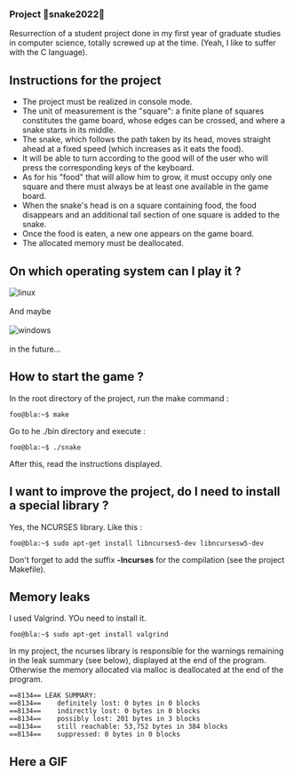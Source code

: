 ### Project 🐍**snake2022**🐍

Resurrection of a student project done in my first year of graduate studies in computer science, totally screwed up at the time.
(Yeah, I like to suffer with the C language).

## Instructions for the project
- The project must be realized in console mode.
- The unit of measurement is the "square": a finite plane of squares constitutes the game board, whose edges can be crossed, and where a snake starts in its middle.
- The snake, which follows the path taken by its head, moves straight ahead at a fixed speed (which increases as it eats the food).
- It will be able to turn according to the good will of the user who will press the corresponding keys of the keyboard.
- As for his "food" that will allow him to grow, it must occupy only one square and there must always be at least one available in the game board.
- When the snake's head is on a square containing food, the food disappears and an additional tail section of one square is added to the snake.
- Once the food is eaten, a new one appears on the game board.
- The allocated memory must be deallocated.

## On which operating system can I play it ?
<img align="left" alt="linux" src="https://img.shields.io/badge/Linux-FCC624?style=for-the-badge&logo=linux&logoColor=black"/>
<br><br/>
And maybe
<br><br/>
<img align="left" alt="windows" src="https://img.shields.io/badge/Windows-0078D6?style=for-the-badge&logo=windows&logoColor=white"/>
<br/><br/>
in the future...

## How to start the game ?
In the root directory of the project, run the make command :
```console
foo@bla:~$ make
```
Go to he ./bin directory and execute :
```console
foo@bla:~$ ./snake
```
After this, read the instructions displayed.

## I want to improve the project, do I need to install a special library ?
Yes, the NCURSES library. Like this :
```
foo@bla:~$ sudo apt-get install libncurses5-dev libncursesw5-dev
```
Don't forget to add the suffix **-lncurses** for the compilation (see the project Makefile).

## Memory leaks
I used Valgrind. YOu need to install it.
```
foo@bla:~$ sudo apt-get install valgrind
```
In my project, the ncurses library is responsible for the warnings remaining in the leak summary (see below), displayed at the end of the program. Otherwise the memory allocated via malloc is deallocated at the end of the program.
```console
==8134== LEAK SUMMARY:
==8134==    definitely lost: 0 bytes in 0 blocks
==8134==    indirectly lost: 0 bytes in 0 blocks
==8134==    possibly lost: 201 bytes in 3 blocks
==8134==    still reachable: 53,752 bytes in 384 blocks
==8134==    suppressed: 0 bytes in 0 blocks
```

## Here a GIF
